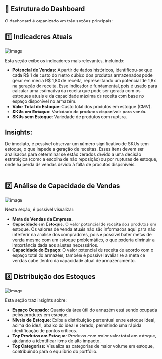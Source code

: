 ## 🧩 Estrutura do Dashboard
O dashboard é organizado em três seções principais:

## 1️⃣ Indicadores Atuais
![image](https://github.com/user-attachments/assets/91fc9261-ec6d-4b12-b795-83e85b2deb93)

Esta seção exibe os indicadores mais relevantes, incluindo:

- **Potencial de Vendas:** A partir de dados históricos, identificou-se que cada R$ 1 de custo do metro cúbico dos produtos armazenados pode gerar em média R$ 1,80 de receita, representando um potencial de 1,8x na geração de receita.
Esse indicador é fundamental, pois é usado para calcular uma estimativa da receita que pode ser gerada com os estoques atuais e da capacidade máxima de receita com base no espaço disponível no armazém.
- **Valor Total do Estoque:** Custo total dos produtos em estoque (CMV).
- **SKUs em Estoque**: Variedade de produtos disponíveis para venda.
- **SKUs sem Estoque**: Variedade de produtos com ruptura.

## Insights:

De imediato, é possível observar um número significativo de SKUs sem estoque, o que impede a geração de receitas. Esses itens devem ser analisados para determinar se estão zerados devido a uma decisão estratégica (como a escolha de não reposição) ou por rupturas de estoque, onde há perda de vendas devido à falta de produtos disponíveis.
<br><br>

## 2️⃣ Análise de Capacidade de Vendas
![image](https://github.com/user-attachments/assets/16e1300d-79a0-4244-8203-dec68bcfe563)

Nesta seção, é possível visualizar:

- **Meta de Vendas da Empresa.**
- **Capacidade em Estoque:** O valor potencial de receita dos produtos em estoque. Os valores de venda atuais não são informados aqui para não interferir na análise dos compradores, pois é possível bater metas de venda mesmo com um estoque problemático, o que poderia diminuir a importância dada aos ajustes necessários.
- **Capacidade do Espaço:** O valor potencial de receita de acordo com o espaço total do armazém, também é possível avaliar se a meta de vendas cabe dentro da capacidade atual de armazenamento.

## 3️⃣ Distribuição dos Estoques
![image](https://github.com/user-attachments/assets/37007716-f355-4efd-b01e-78a3a8f60e11)

Esta seção traz insights sobre:

- **Espaço Ocupado:** Quanto da área útil do armazém está sendo ocupada pelos produtos em estoque.
- **Níveis de Estoque:** Exibe a distribuição percentual entre estoque ideal, acima do ideal, abaixo do ideal e zerado, permitindo uma rápida identificação de pontos críticos.
- **Top Produtos em Estoque:** Produtos com maior valor total em estoque, ajudando a identificar itens de alto impacto.
- **Top Categorias:** Visualiza as categorias de maior volume em estoque, contribuindo para o equilíbrio do portfólio.

